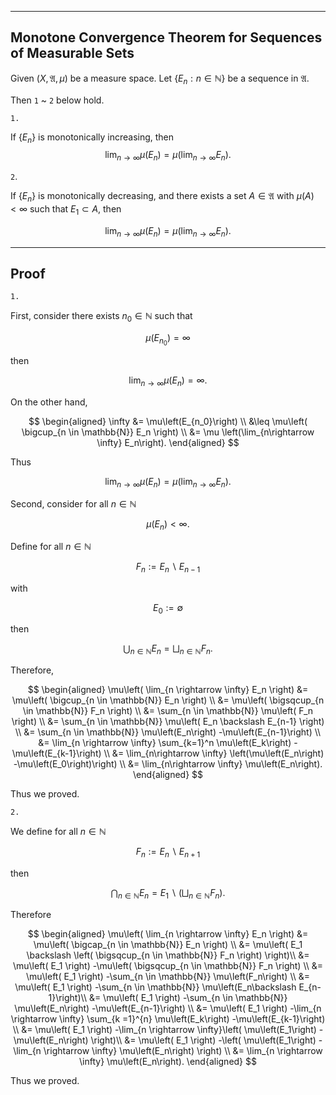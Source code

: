 
---
Monotone Convergence Theorem for Sequences of Measurable Sets
---

Given $\left(X, \mathfrak{A}, \mu\right)$ be a measure space. Let $\{E_n: n \in \mathbb{N}\}$ be a sequence in $\mathfrak{A}.$

Then `1` ~ `2` below hold.


`1.`

If $\{E_n\}$ is monotonically increasing, then
$$
\lim_{n\rightarrow \infty} \mu \left(E_n\right)
= \mu \left(\lim_{n\rightarrow \infty} E_n\right).
$$

`2`.

If $\{E_n\}$ is monotonically decreasing, and there exists a set $A \in \mathfrak{A}$ with $\mu\left(A\right)<\infty$ such that $E_1\subset A,$ then

$$
\lim_{n\rightarrow \infty} \mu \left(E_n\right)
= \mu \left(\lim_{n\rightarrow \infty} E_n\right).
$$



---
Proof
---

`1.`

First, consider there exists $n_0\in \mathbb{N}$ such that

$$
\mu\left(E_{n_0}\right)=\infty
$$

then

$$
\lim_{n\rightarrow \infty}
\mu\left(E_n\right)=\infty.
$$

On the other hand,

$$
\begin{aligned}
\infty
&= \mu\left(E_{n_0}\right) \\
&\leq
\mu\left( 
    \bigcup_{n \in \mathbb{N}} E_n
\right) \\
&=
\mu \left(\lim_{n\rightarrow \infty} E_n\right).
\end{aligned}
$$

Thus

$$
\lim_{n\rightarrow \infty} \mu \left(E_n\right)
= \mu \left(\lim_{n\rightarrow \infty} E_n\right).
$$


Second, consider for all $n\in\mathbb{N}$

$$
\mu\left(
    E_n
\right)
< \infty.
$$

Define for all $n \in \mathbb{N}$

<!-- $$
\{ \ 
    F_n: n \in \mathbb{N}
\ \}
$$

such that -->

$$
F_n
:= E_n \backslash E_{n-1}
$$

with

$$
E_0 := \emptyset
$$

then

$$
\bigcup_{n\in \mathbb{N}}
E_n
= \bigsqcup_{n\in \mathbb{N}}
F_n.
$$

Therefore,

$$
\begin{aligned}
\mu\left(
    \lim_{n \rightarrow \infty} E_n
\right)
&= \mu\left(
    \bigcup_{n \in \mathbb{N}}
    E_n
\right) \\
&= \mu\left(
    \bigsqcup_{n \in \mathbb{N}}
    F_n
\right) \\
&= \sum_{n \in \mathbb{N}}
\mu\left(
    F_n
\right) \\
&= \sum_{n \in \mathbb{N}}
\mu\left(
    E_n \backslash E_{n-1} 
\right) \\
&= \sum_{n \in \mathbb{N}}
\mu\left(E_n\right)
-\mu\left(E_{n-1}\right) \\
&= \lim_{n \rightarrow \infty}
\sum_{k=1}^n
\mu\left(E_k\right)
-\mu\left(E_{k-1}\right) \\
&= \lim_{n\rightarrow \infty}
\left(\mu\left(E_n\right)
-\mu\left(E_0\right)\right) \\
&= \lim_{n\rightarrow \infty}
\mu\left(E_n\right).
\end{aligned}
$$

Thus we proved.

`2.`

We define for all $n \in \mathbb{N}$

$$
F_n
:= E_n \backslash E_{n+1}
$$

then

$$
\bigcap_{n \in \mathbb{N}}
E_n
= E_1
\backslash
\left(
    \bigsqcup_{n \in \mathbb{N}}
    F_n
\right).
$$

Therefore

$$
\begin{aligned}
\mu\left(
    \lim_{n \rightarrow \infty}
    E_n
\right)
&= \mu\left(
    \bigcap_{n \in \mathbb{N}}
    E_n
\right) \\
&= \mu\left(
    E_1
    \backslash
    \left(
        \bigsqcup_{n \in \mathbb{N}}
        F_n
    \right)
\right)\\
&= \mu\left(
    E_1
\right)
-\mu\left(
    \bigsqcup_{n \in \mathbb{N}}
    F_n
\right) \\
&= \mu\left(
    E_1
\right)
-\sum_{n \in \mathbb{N}}
\mu\left(F_n\right) \\
&= \mu\left(
    E_1
\right)
-\sum_{n \in \mathbb{N}}
\mu\left(E_n\backslash E_{n-1}\right)\\
&= \mu\left(
    E_1
\right)
-\sum_{n \in \mathbb{N}}
\mu\left(E_n\right)
-\mu\left(E_{n-1}\right) \\
&= \mu\left(
    E_1
\right)
-\lim_{n \rightarrow \infty}
\sum_{k =1}^{n}
\mu\left(E_k\right)
-\mu\left(E_{k-1}\right) \\
&= \mu\left(
    E_1
\right)
-\lim_{n \rightarrow \infty}\left(
    \mu\left(E_1\right)
    -\mu\left(E_n\right)
\right)\\
&= \mu\left(
    E_1
\right)
-\left(
    \mu\left(E_1\right)
    -\lim_{n \rightarrow \infty}
    \mu\left(E_n\right)
\right) \\
&= \lim_{n \rightarrow \infty}
    \mu\left(E_n\right).
\end{aligned}
$$

Thus we proved.